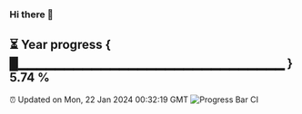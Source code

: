 ### Hi there 👋
⏳ Year progress { █▁▁▁▁▁▁▁▁▁▁▁▁▁▁▁▁▁▁▁▁▁▁▁▁▁▁▁▁▁ } 5.74 %
---
⏰ Updated on Mon, 22 Jan 2024 00:32:19 GMT
![Progress Bar CI](https://github.com/Moyi321/Moyi321/workflows/Progress%20Bar%20CI/badge.svg)
